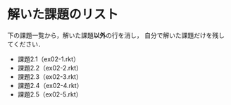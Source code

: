 # 解いた課題のリスト

下の課題一覧から，解いた課題**以外**の行を消し，
自分で解いた課題だけを残してください．

* 課題2.1（ex02-1.rkt）
* 課題2.2（ex02-2.rkt）
* 課題2.3（ex02-3.rkt）
* 課題2.4（ex02-4.rkt）
* 課題2.5（ex02-5.rkt）
